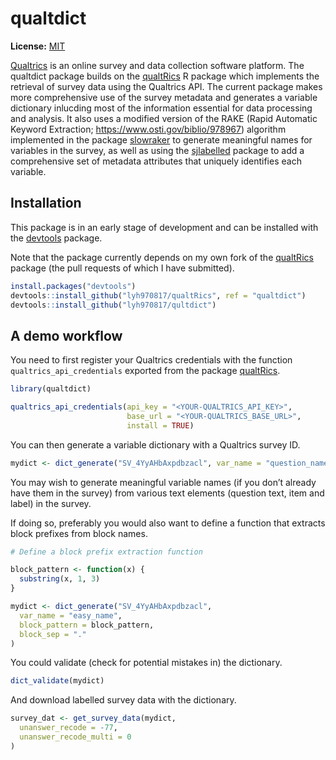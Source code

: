 qualtdict
=========

**License:** [MIT](https://opensource.org/licenses/MIT)

[Qualtrics](https://www.qualtrics.com/) is an online survey and data collection
software platform. The qualtdict package builds on the
[qualtRics](https://github.com/ropensci/qualtRics) R package which implements
the retrieval of survey data using the Qualtrics API. The current package makes
more comprehensive use of the survey metadata and generates a variable
dictionary inlucding most of the information essential for data processing and
analysis. It also uses a modified version of the RAKE (Rapid Automatic Keyword
Extraction; https://www.osti.gov/biblio/978967) algorithm implemented in the
package [slowraker](https://github.com/cran/slowraker) to generate meaningful
names for variables in the survey, as well as using the
[sjlabelled](https://github.com/strengejacke/sjlabelled) package to add a
comprehensive set of metadata attributes that uniquely identifies each variable.

Installation
------------

This package is in an early stage of development and can be installed with
the [devtools](https://cran.r-project.org/package=devtools) package. 

Note that the package currently depends on my own fork of the
[qualtRics](https://github.com/ropensci/qualtRics) package (the pull requests of
which I have submitted).

``` r
install.packages("devtools")
devtools::install_github("lyh970817/qualtRics", ref = "qualtdict")
devtools::install_github("lyh970817/qultdict")
```

A demo workflow
---------------

You need to first register your Qualtrics credentials with the function
`qualtrics_api_credentials` exported from the package
[qualtRics](https://www.qualtrics.com/).

``` r
library(qualtdict)

qualtrics_api_credentials(api_key = "<YOUR-QUALTRICS_API_KEY>",
                          base_url = "<YOUR-QUALTRICS_BASE_URL>",
                          install = TRUE)
```

You can then generate a variable dictionary with a Qualtrics survey ID.

``` r
mydict <- dict_generate("SV_4YyAHbAxpdbzacl", var_name = "question_name")
```

You may wish to generate meaningful variable names (if you don’t already have
them in the survey) from various text elements (question text, item and label)
in the survey.

If doing so, preferably you would also want to define a function that extracts
block prefixes from block names.

``` r
# Define a block prefix extraction function

block_pattern <- function(x) {
  substring(x, 1, 3)
}

mydict <- dict_generate("SV_4YyAHbAxpdbzacl",
  var_name = "easy_name",
  block_pattern = block_pattern,
  block_sep = "."
)
```

You could validate (check for potential mistakes in) the dictionary.

``` r
dict_validate(mydict)
```

And download labelled survey data with the dictionary.

``` r
survey_dat <- get_survey_data(mydict,
  unanswer_recode = -77,
  unanswer_recode_multi = 0
)
```
